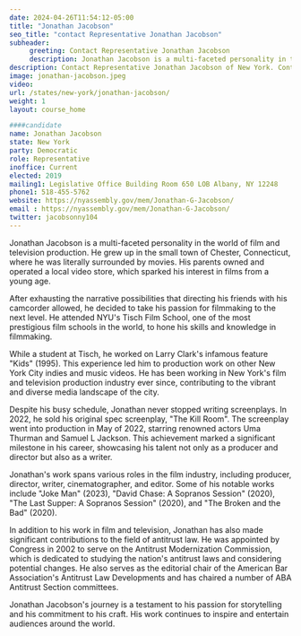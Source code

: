```yaml
---
date: 2024-04-26T11:54:12-05:00
title: "Jonathan Jacobson"
seo_title: "contact Representative Jonathan Jacobson"
subheader:
     greeting: Contact Representative Jonathan Jacobson
     description: Jonathan Jacobson is a multi-faceted personality in the world of film and television production. He grew up in the small town of Chester, Connecticut, where he was literally surrounded by movies. His parents owned and operated a local video store, which sparked his interest in films from a young age.
description: Contact Representative Jonathan Jacobson of New York. Contact information for Jonathan Jacobson includes email address, phone number, and mailing address.
image: jonathan-jacobson.jpeg
video:
url: /states/new-york/jonathan-jacobson/
weight: 1
layout: course_home

####candidate
name: Jonathan Jacobson
state: New York
party: Democratic
role: Representative
inoffice: Current
elected: 2019
mailing1: Legislative Office Building Room 650 LOB Albany, NY 12248
phone1: 518-455-5762
website: https://nyassembly.gov/mem/Jonathan-G-Jacobson/
email : https://nyassembly.gov/mem/Jonathan-G-Jacobson/
twitter: jacobsonny104
---
```

Jonathan Jacobson is a multi-faceted personality in the world of film and television production. He grew up in the small town of Chester, Connecticut, where he was literally surrounded by movies. His parents owned and operated a local video store, which sparked his interest in films from a young age.

After exhausting the narrative possibilities that directing his friends with his camcorder allowed, he decided to take his passion for filmmaking to the next level. He attended NYU's Tisch Film School, one of the most prestigious film schools in the world, to hone his skills and knowledge in filmmaking.

While a student at Tisch, he worked on Larry Clark's infamous feature "Kids" (1995). This experience led him to production work on other New York City indies and music videos. He has been working in New York's film and television production industry ever since, contributing to the vibrant and diverse media landscape of the city.

Despite his busy schedule, Jonathan never stopped writing screenplays. In 2022, he sold his original spec screenplay, "The Kill Room". The screenplay went into production in May of 2022, starring renowned actors Uma Thurman and Samuel L Jackson. This achievement marked a significant milestone in his career, showcasing his talent not only as a producer and director but also as a writer.

Jonathan's work spans various roles in the film industry, including producer, director, writer, cinematographer, and editor. Some of his notable works include "Joke Man" (2023), "David Chase: A Sopranos Session" (2020), "The Last Supper: A Sopranos Session" (2020), and "The Broken and the Bad" (2020).

In addition to his work in film and television, Jonathan has also made significant contributions to the field of antitrust law. He was appointed by Congress in 2002 to serve on the Antitrust Modernization Commission, which is dedicated to studying the nation's antitrust laws and considering potential changes. He also serves as the editorial chair of the American Bar Association's Antitrust Law Developments and has chaired a number of ABA Antitrust Section committees.

Jonathan Jacobson's journey is a testament to his passion for storytelling and his commitment to his craft. His work continues to inspire and entertain audiences around the world.
